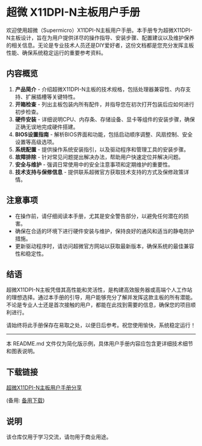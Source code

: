 # 超微 X11DPI-N主板用户手册

欢迎使用超微（Supermicro）X11DPI-N主板用户手册。本手册专为超微X11DPI-N主板设计，旨在为用户提供详尽的操作指导、安装步骤、配置建议以及维护保养的相关信息。无论是专业技术人员还是DIY爱好者，这份文档都是您充分发挥主板性能、确保系统稳定运行的重要参考资料。

## 内容概览

1. **产品简介** - 介绍超微X11DPI-N主板的技术规格，包括处理器兼容性、内存支持、扩展插槽等关键特性。
2. **开箱检查** - 列出主板包装内所有配件，并指导您在初次打开包装后应如何进行初步检查。
3. **硬件安装** - 详细说明CPU、内存条、存储设备、显卡等组件的安装步骤，确保正确无误地完成硬件搭建。
4. **BIOS设置指南** - 解析BIOS界面和功能，包括启动顺序调整、风扇控制、安全设置等高级选项。
5. **系统配置** - 提供操作系统安装指引，以及驱动程序和管理工具的安装步骤。
6. **故障排除** - 针对常见问题提出解决办法，帮助用户快速定位并解决问题。
7. **安全与维护** - 强调日常使用中的安全注意事项和定期维护的重要性。
8. **技术支持与保修信息** - 提供联系超微官方获取技术支持的方式及保修政策详情。

## 注意事项

- 在操作前，请仔细阅读本手册，尤其是安全警告部分，以避免任何潜在的损害。
- 确保在合适的环境下进行硬件安装与维护，保持良好的通风和适当的静电防护措施。
- 更新驱动程序时，请访问超微官方网站以获取最新版本，确保系统的最佳兼容性和稳定性。

## 结语

超微X11DPI-N主板凭借其高性能和灵活性，是构建高效服务器或高端个人工作站的理想选择。通过本手册的引导，用户能够充分了解并发挥这款主板的所有潜能。不论是专业人士还是首次接触的用户，都能在此找到需要的信息，确保您的项目顺利进行。

请始终将此手册保存在易取之处，以便日后参考。祝您使用愉快，系统稳定运行！

---

本 README.md 文件仅为简化版示例，具体用户手册内容应包含更详细技术细节和图表说明。

## 下载链接
[超微X11DPI-N主板用户手册分享](https://pan.quark.cn/s/7be31ea7675d) 

(备用: [备用下载](https://pan.baidu.com/s/1UWK3wrw5T10yNoGYs9FWIw?pwd=1234))

## 说明

该仓库仅用于学习交流，请勿用于商业用途。
